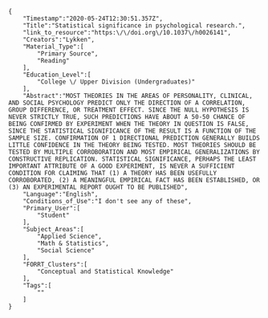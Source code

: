 
    {
        "Timestamp":"2020-05-24T12:30:51.357Z",
        "Title":"Statistical significance in psychological research.",
        "link_to_resource":"https:\/\/doi.org\/10.1037\/h0026141",
        "Creators":"Lykken",
        "Material_Type":[
            "Primary Source",
            "Reading"
        ],
        "Education_Level":[
            "College \/ Upper Division (Undergraduates)"
        ],
        "Abstract":"MOST THEORIES IN THE AREAS OF PERSONALITY, CLINICAL, AND SOCIAL PSYCHOLOGY PREDICT ONLY THE DIRECTION OF A CORRELATION, GROUP DIFFERENCE, OR TREATMENT EFFECT. SINCE THE NULL HYPOTHESIS IS NEVER STRICTLY TRUE, SUCH PREDICTIONS HAVE ABOUT A 50-50 CHANCE OF BEING CONFIRMED BY EXPERIMENT WHEN THE THEORY IN QUESTION IS FALSE, SINCE THE STATISTICAL SIGNIFICANCE OF THE RESULT IS A FUNCTION OF THE SAMPLE SIZE. CONFIRMATION OF 1 DIRECTIONAL PREDICTION GENERALLY BUILDS LITTLE CONFIDENCE IN THE THEORY BEING TESTED. MOST THEORIES SHOULD BE TESTED BY MULTIPLE CORROBORATION AND MOST EMPIRICAL GENERALIZATIONS BY CONSTRUCTIVE REPLICATION. STATISTICAL SIGNIFICANCE, PERHAPS THE LEAST IMPORTANT ATTRIBUTE OF A GOOD EXPERIMENT, IS NEVER A SUFFICIENT CONDITION FOR CLAIMING THAT (1) A THEORY HAS BEEN USEFULLY CORROBORATED, (2) A MEANINGFUL EMPIRICAL FACT HAS BEEN ESTABLISHED, OR (3) AN EXPERIMENTAL REPORT OUGHT TO BE PUBLISHED",
        "Language":"English",
        "Conditions_of_Use":"I don't see any of these",
        "Primary_User":[
            "Student"
        ],
        "Subject_Areas":[
            "Applied Science",
            "Math & Statistics",
            "Social Science"
        ],
        "FORRT_Clusters":[
            "Conceptual and Statistical Knowledge"
        ],
        "Tags":[
            ""
        ]
    }
